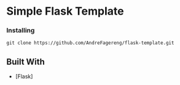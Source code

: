 
# Simple Flask Template


### Installing


```
git clone https://github.com/AndreFagereng/flask-template.git
```


## Built With

* [Flask]